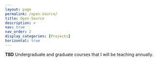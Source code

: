 ```yaml
---
layout: page
permalink: /open-source/
title: Open-Source
description: >
nav: true
nav_order: 2
display_categories: [Projects]
horizontal: true
---
```


<!-- ---
layout: page_projects
permalink: /project/
title: Project
description: >
nav: true
nav_order: 3
display_categories: [Projects]
horizontal: true
--- -->

<b>TBD</b> Undergraduate and graduate courses that I will be teaching annually.

<!-- ***

#### Data Science (CS3102, CS2020303)
- Fall 2023
- Spring 2023
- Fall 2022

***

#### Deep Learning (CS3201, CS2030304)
- Spring 2024
- Spring 2023

***

#### Machine Learning (CS1030068, CS6030303)
- Fall 2023
- Spring 2023
- Spring 2022

***

#### Artificial Intelligence and Machine Learning (CS1040194)
- Spring 2024 -->
